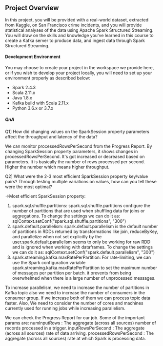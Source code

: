 ## Project Overview
In this project, you will be provided with a real-world dataset, extracted from Kaggle, on San Francisco crime incidents, and you will provide statistical analyses of the data using Apache Spark Structured Streaming. You will draw on the skills and knowledge you've learned in this course to create a Kafka server to produce data, and ingest data through Spark Structured Streaming.

#### Development Environment
You may choose to create your project in the workspace we provide here, or if you wish to develop your project locally, you will need to set up your environment properly as described below:

* Spark 2.4.3
* Scala 2.11.x
* Java 1.8.x
* Kafka build with Scala 2.11.x
* Python 3.6.x or 3.7.x

##### QnA

Q1] How did changing values on the SparkSession property parameters affect the throughput and latency of the data?

We can monitor processedRowsPerSecond from the Progress Report.
By changing SparkSession property parameters, it shows changes in processedRowsPerSecond. It's got increased or decreased based on parameters.
It is basically the number of rows processed per second. Higher the number which means higher throughput.

Q2] What were the 2-3 most efficient SparkSession property key/value pairs? Through testing multiple variations on values, how can you tell these were the most optimal?

->Most efficient SparkSession property:
	
  1) spark.sql.shuffle.partitions:
		spark.sql.shuffle.partitions configure the number of partitions that are used when shuffling data for joins or aggregations.
		To change the settings we can do it as:
			sqlContext.setConf("spark.sql.shuffle.partitions", "300")
  2) spark.default.parallelism:
		spark.default.parallelism is the default number of partitions in RDDs returned by transformations like join, reduceByKey, and parallelize 
    when not set explicitly by the user.spark.default.parallelism seems to only be working for raw RDD and is ignored when working with dataframes.
		To change the settings we can do it as:
			sqlContext.setConf("spark.default.parallelism", "300")
  3) spark.streaming.kafka.maxRatePerPartition:
		For rate-limiting, we can use the Spark configuration variable spark.streaming.kafka.maxRatePerPartition to set the maximum 
    number of messages per partition per batch.
		it prevents from being overwhelmed when there is a large number of unprocessed messages.

To increase parallelism, we need to increase the number of partitions in Kafka topic also we need to increase the number of consumers in the consumer group. If we increase both of them we can process topic data faster.
Also, We need to consider the number of cores and machines currently used for running jobs while increasing parallelism.

We can check the Progress Report for our job. Some of the important params are:
numInputRows : The aggregate (across all sources) number of records processed in a trigger.
inputRowsPerSecond : The aggregate (across all sources) rate of data arriving.
processedRowsPerSecond : The aggregate (across all sources) rate at which Spark is processing data.
